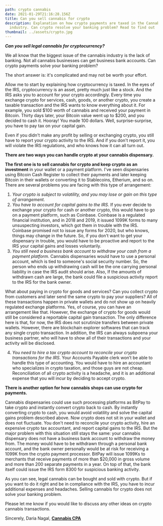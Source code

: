```yaml
---
path: crypto cannabis
date: 2021-01-29T21:16:28.156Z
title: Can you sell cannabis for crypto
description: Explanation on how crypto payments are taxed in the Cannabis
  industry. Can crypto resolve your banking problem? Read to find out
thumbnail: ../assets/crypto.jpg
---
```

***Can you sell legal cannabis for cryptocurrency?***

We all know that the biggest issue of the cannabis industry is the lack of banking. Not all cannabis businesses can get business bank accounts. Can crypto payments solve your banking problem? 

The short answer is: it's complicated and may not be worth your effort.

Allow me to start by explaining how cryptocurrency is taxed. In the eyes of the IRS, cryptocurrency is an asset, pretty much just like a stock. And the IRS asks you to account for your crypto accordingly. Every time you exchange crypto for services, cash, goods, or another crypto, you create a taxable transaction and the IRS wants to know everything about it. For example, you sold $100 worth of cannabis and received your payment in Bitcoin. Thirty days later, your Bitcoin value went up to $200, and you decided to cash it. Hooray! You made 100 dollars. Well, surprise-surprise, you have to pay tax on your capital gain.

Even if you didn't make any profit by selling or exchanging crypto, you still have to report your crypto activity to the IRS. And if you don't report it, you will violate the IRS regulations, and who knows how it can all turn out. 

**There are two ways you can handle crypto at your cannabis dispensary.** 

**The first one is to sell cannabis for crypto and keep crypto as an investment** in your wallet or a payment platform. I've seen dispensaries using Bitcoin Cash Register to collect their payments and later keeping Bitcoin in their wallets or converting it to Stablecoins, Etherium, and so on. There are several problems you are facing with this type of arrangement:

1. *Your crypto is subject to volatility, and you may lose or gain on this type of arrangement.*
2. *You have to account for capital gains to the IRS.* If you ever decide to exchange your crypto for cash or another crypto, this would have to go on a payment platform, such as Coinbase. Coinbase is a regulated financial institution, and in 2018 and 2019, it issued 1099K forms to many unsuspecting investors, which got them in trouble with the IRS. Coinbase promised not to issue any forms for 2020, but who knows, things may change in the future. So, if you don't want to get your dispensary in trouble, you would have to be proactive and report to the IRS your capital gains and losses voluntarily. 
3. *You still need a business bank account to withdraw your cash from a payment platform.* Cannabis dispensaries would have to use a personal account, which is tied to someone's social security number. So, the person who ends up withdrawing cash will be the one carrying personal liability in case the IRS audit should arise. Also, If the amounts of withdrawn cash are large, the bank could file a suspicious activity report to the IRS for the bank owner. 

What about paying in crypto for goods and services? Can you collect crypto from customers and later send the same crypto to pay your suppliers? All of these transactions happen in private wallets and do not show up on heavily regulated exchange platforms. Yes, of course, you can have an arrangement like that. However, the exchange of crypto for goods would still be considered a reportable capital gain transaction. The only difference here is that, for now, the IRS does not scrutinize transfers between private wallets. However, there are blockchain explorer softwares that can track any single crypto transaction.  In addition, the IRS can always subpoena your business partner, who will have to show all of their transactions and your activity will be disclosed. 

4. *You need to hire a tax crypto account to reconcile your crypto transactions for the IRS*.  Your Accounts Payable clerk won’t be able to handle this type of accounting. You would have to hire an accountant who specializes in crypto taxation, and those guys are not cheap. Reconciliation of all crypto activity is a headache, and it is an additional expense that you will incur by deciding to accept crypto.

**There is another option for how cannabis shops can use crypto for payments.** 

Cannabis dispensaries could use such processing platforms as BitPay to take crypto and instantly convert crypto back to cash. By instantly converting crypto to cash, you would avoid volatility and solve the capital gains problem described above. Now crypto does not sit in your wallet and does not fluctuate. You don't need to reconcile your crypto activity, hire an expensive crypto tax accountant, and report capital gains to the IRS. But the major problem with this situation still stays the same: your cannabis dispensary does not have a business bank account to withdraw the money from. The money would have to be withdrawn through a personal bank account, and the bank owner personally would be at risk for receiving a 1099K from the crypto payment processor. BitPay will issue 1099Ks to merchants that receive payments of more than $20,000 in gross volume and more than 200 separate payments in a year. On top of that, the bank itself could issue the IRS form 8300 for suspicious banking activity. 

As you can see, legal cannabis can be bought and sold with crypto. But if you want to do it right and be in compliance with the IRS, you have to incur additional expenses and headaches. Selling cannabis for crypto does not solve your banking problem. 

Please let me know if you would like to discuss any other ideas on crypto cannabis transactions.

Sincerely, Daria Nagal, **[Cannabis CPA](https://redeyecpa.com/blog/how-to-choose-cannabis-accountant/)**